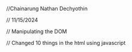 //Chainarung Nathan Dechyothin 

 // 11/15/2024

 // Manipulating the DOM

 // Changed 10 things in the html using javascript

